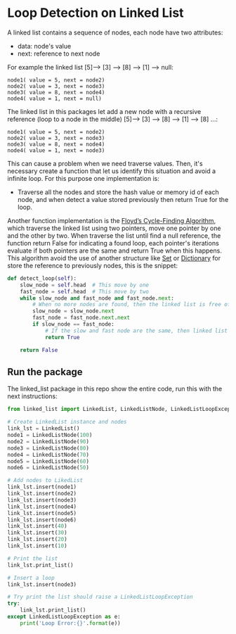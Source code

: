 Loop Detection on Linked List
==============================

A linked list contains a sequence of nodes, each node have two attributes: 

-   data: node's value
-   next: reference to next node

For example the linked list [5]--> [3] --> [8] --> [1] --> null:

    node1( value = 5, next = node2)
    node2( value = 3, next = node3)
    node3( value = 8, next = node4)
    node4( value = 1, next = null)

The linked list in this packages let add a new node with a recursive reference
(loop to a node in the middle) [5]--> [3] --> [8] --> [1] --> [8] ...:

    node1( value = 5, next = node2)
    node2( value = 3, next = node3)
    node3( value = 8, next = node4)
    node4( value = 1, next = node3)

This can cause a problem when we need traverse values. Then, it's necessary create a
function that let us identify this situation and avoid a infinite loop. For this
purpose one implementation is:

- Traverse all the nodes and store the hash value or memory id of each node, and when detect
  a value stored previously then return True for the loop.

Another function implementation is the 
[Floyd’s Cycle-Finding Algorithm](https://www.geeksforgeeks.org/detect-loop-in-a-linked-list/), which 
traverse the linked list using two pointers, move one pointer by one and the 
other by two. When traverse the list until find a null reference, the function 
return False for indicating a found loop, each pointer's iterations evaluate 
if both pointers are the same and return True when this happens. This algorithm 
avoid the use of another structure like [Set](https://docs.python.org/3.6/tutorial/datastructures.html#sets) 
or [Dictionary](https://docs.python.org/3.6/tutorial/datastructures.html#dictionaries) for store the reference 
to previously nodes, this is the snippet:

```python
def detect_loop(self):
    slow_node = self.head  # This move by one
    fast_node = self.head  # This move by two
    while slow_node and fast_node and fast_node.next:
        # When no more nodes are found, then the linked list is free of loop
        slow_node = slow_node.next
        fast_node = fast_node.next.next
        if slow_node == fast_node: 
            # If the slow and fast node are the same, then linked list have a loop
            return True

    return False
```

Run the package
----------------

The linked_list package in this repo show the entire code, run this with the next instructions:

```python
from linked_list import LinkedList, LinkedListNode, LinkedListLoopException

# Create LinkedList instance and nodes
link_lst = LinkedList()
node1 = LinkedListNode(100)
node2 = LinkedListNode(90)
node3 = LinkedListNode(80)
node4 = LinkedListNode(70)
node5 = LinkedListNode(60)
node6 = LinkedListNode(50)

# Add nodes to LikedList
link_lst.insert(node1)
link_lst.insert(node2)
link_lst.insert(node3)
link_lst.insert(node4)
link_lst.insert(node5)
link_lst.insert(node6)
link_lst.insert(40)
link_lst.insert(30)
link_lst.insert(20)
link_lst.insert(10)

# Print the list
link_lst.print_list()

# Insert a loop
link_lst.insert(node3)

# Try print the list should raise a LinkedListLoopException
try:
    link_lst.print_list()
except LinkedListLoopException as e:
    print('Loop Error:{}'.format(e))
```
